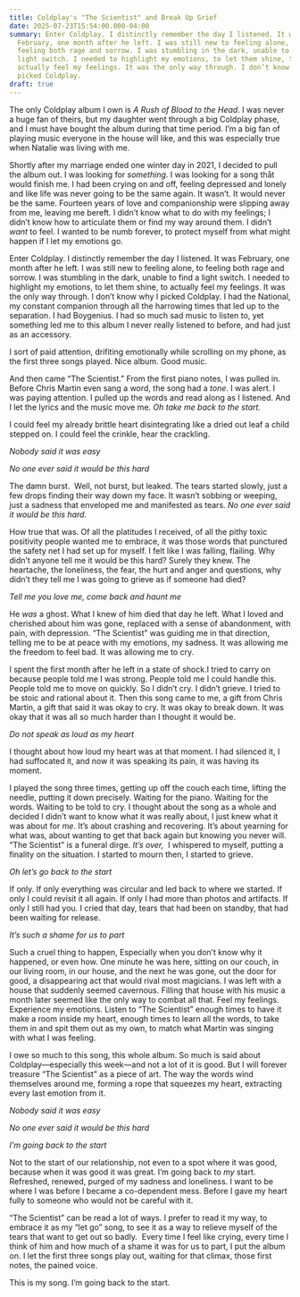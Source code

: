 ```yaml
---
title: Coldplay's "The Scientist" and Break Up Grief
date: 2025-07-23T15:54:00.000-04:00
summary: Enter Coldplay. I distinctly remember the day I listened. It was
  February, one month after he left. I was still new to feeling alone, to
  feeling both rage and sorrow. I was stumbling in the dark, unable to find a
  light switch. I needed to highlight my emotions, to let them shine, to
  actually feel my feelings. It was the only way through. I don’t know why I
  picked Coldplay.
draft: true
---
```

The only Coldplay album I own is *A Rush of Blood to the Head*. I was never a huge fan of theirs, but my daughter went through a big Coldplay phase, and I must have bought the album during that time period. I’m a big fan of playing music everyone in the house will like, and this was especially true when Natalie was living with me.

Shortly after my marriage ended one winter day in 2021, I decided to pull the album out. I was looking for *something*. I was looking for a song thåt would finish me. I had been crying on and off, feeling depressed and lonely and like life was never going to be the same again. It wasn’t. It would never be the same. Fourteen years of love and companionship were slipping away from me, leaving me bereft. I didn’t know what to do with my feelings; I didn’t know how to articulate them or find my way around them. I didn’t *want* to feel. I wanted to be numb forever, to protect myself from what might happen if I let my emotions go.

Enter Coldplay. I distinctly remember the day I listened. It was February, one month after he left. I was still new to feeling alone, to feeling both rage and sorrow. I was stumbling in the dark, unable to find a light switch. I needed to highlight my emotions, to let them shine, to actually feel my feelings. It was the only way through. I don’t know why I picked Coldplay. I had the National, my constant companion through all the harrowing times that led up to the separation. I had Boygenius. I had so much sad music to listen to, yet something led me to this album I never really listened to before, and had just as an accessory. 

I sort of paid attention, drifiting emotionally while scrolling on my phone, as the first three songs played. Nice album. Good music.


And then came “The Scientist.” From the first piano notes, I was pulled in. Before Chris Martin even sang a word, the song had a *tone*. I was alert. I was paying attention. I pulled up the words and read along as I listened. And I let the lyrics and the music move me. *Oh take me back to the start.*

I could feel my already brittle heart disintegrating like a dried out leaf a child stepped on. I could feel the crinkle, hear the crackling. 

*Nobody said it was easy*

*No one ever said it would be this hard*

The damn burst.  Well, not burst, but leaked. The tears started slowly, just a few drops finding their way down my face. It wasn’t sobbing or weeping, just a sadness that enveloped me and manifested as tears. *No one ever said it would be this hard.* 

How true that was. Of all the platitudes I received, of all the pithy toxic positivity people wanted me to embrace, it was those words that punctured the safety net I had set up for myself. I felt like I was falling, flailing. Why didn’t anyone tell me it would be this hard? Surely they knew. The heartache, the loneliness, the fear, the hurt and anger and questions, why didn’t they tell me I was going to grieve as if someone had died? 

*Tell me you love me, come back and haunt me*

He *was* a ghost. What I knew of him died that day he left. What I loved and cherished about him was gone, replaced with a sense of abandonment, with pain, with depression. “The Scientist” was guiding me in that direction, telling me to be at peace with my emotions, my sadness. It was allowing me the freedom to feel bad. It was allowing me to cry. 

I spent the first month after he left in a state of shock.I tried to carry on because people told me I was strong. People told me I could handle this. People told me to move on quickly. So I didn’t cry. I didn’t grieve. I tried to be stoic and rational about it. Then this song came to me, a gift from Chris Martin, a gift that said it was okay to cry. It was okay to break down. It was okay that it was all so much harder than I thought it would be.

*Do not speak as loud as my heart*

I thought about how loud my heart was at that moment. I had silenced it, I had suffocated it, and now it was speaking its pain, it was having its moment. 

I played the song three times, getting up off the couch each time, lifting the needle, putting it down precisely. Waiting for the piano. Waiting for the words. Waiting to be told to cry. I thought about the song as a whole and decided I didn’t want to know what it was really about, I just knew what it was about for *me*. It’s about crashing and recovering. It’s about yearning for what was, about wanting to get that back again but knowing you never will. “The Scientist” is a funeral dirge. *It’s over,*  I whispered to myself, putting a finality on the situation. I started to mourn then, I started to grieve. 

*Oh let’s go back to the start*

If only. If only everything was circular and led back to where we started. If only I could revisit it all again. If only I had more than photos and artifacts. If only I still had you. I cried that day, tears that had been on standby, that had been waiting for release. 

*It’s such a shame for us to part*

Such a cruel thing to happen, Especially when you don’t know why it happened, or even how. One minute he was here, sitting on our couch, in our living room, in our house, and the next he was gone, out the door for good, a disappearing act that would rival most magicians. I was left with a house that suddenly seemed cavernous. Filling that house with his music a month later seemed like the only way to combat all that. Feel my feelings. Experience my emotions. Listen to “The Scientist” enough times to have it make a room inside my heart, enough times to learn all the words, to take them in and spit them out as my own, to match what Martin was singing with what I was feeling.

I owe so much to this song, this whole album. So much is said about Coldplay—especially this week—and not a lot of it is good. But I will forever treasure “The Scientist” as a piece of art. The way the words wind themselves around me, forming a rope that squeezes my heart, extracting every last emotion from it.

*Nobody said it was easy*

*No one ever said it would be this hard*

*I’m going back to the start*

Not to the start of our relationship, not even to a spot where it was good, because when it was good it was great. I’m going back to *my* start. Refreshed, renewed, purged of my sadness and loneliness. I want to be where I was before I became a co-dependent mess. Before I gave my heart fully to someone who would not be careful with it.

“The Scientist” can be read a lot of ways. I prefer to read it my way, to embrace it as my “let go” song, to see it as a way to relieve myself of the tears that want to get out so badly.  Every time I feel like crying, every time I think of him and how much of a shame it was for us to part, I put the album on. I let the first three songs play out, waiting for that climax, those first notes, the pained voice. 

This is my song. I’m going back to the start.
